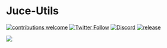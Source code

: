 # Juce-Utils

[![contributions welcome](https://img.shields.io/badge/contributions-welcome-brightgreen.svg?style=flat)](https://github.com/Juce-Assets/Juce-Utils/issues)
[![Twitter Follow](https://img.shields.io/badge/twitter-%406uillem-blue.svg?style=flat&label=Follow)](https://twitter.com/6uillem)
[![Discord](https://img.shields.io/discord/768962092296044614.svg)](https://discord.gg/dbG7zKA)
[![release](https://img.shields.io/github/release/Juce-Assets/Juce-Utils.svg)](https://github.com/Juce-Assets/Juce-Utils/releases/latest)

![](https://github.com/Juce-Assets/Juce-Utils/blob/develop/Misc/Logo.png)
